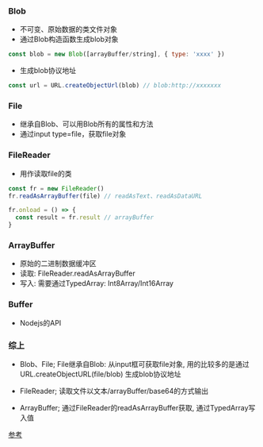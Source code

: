 ### Blob
- 不可变、原始数据的类文件对象
- 通过Blob构造函数生成blob对象
```javascript
const blob = new Blob([arrayBuffer/string], { type: 'xxxx' })
```
- 生成blob协议地址
```javascript
const url = URL.createObjectUrl(blob) // blob:http://xxxxxxx
```

### File
- 继承自Blob、可以用Blob所有的属性和方法
- 通过input type=file，获取file对象

### FileReader
- 用作读取file的类
```javascript
const fr = new FileReader()
fr.readAsArrayBuffer(file) // readAsText、readAsDataURL

fr.onload = () => {
  const result = fr.result // arrayBuffer
}
``` 

### ArrayBuffer
- 原始的二进制数据缓冲区
- 读取: FileReader.readAsArrayBuffer
- 写入: 需要通过TypedArray: Int8Array/Int16Array

### Buffer
- Nodejs的API

### 综上
- Blob、File; File继承自Blob: 从input框可获取file对象, 用的比较多的是通过URL.createObjectURL(file/blob) 生成blob协议地址

- FileReader; 读取文件以文本/arrayBuffer/base64的方式输出

- ArrayBuffer; 通过FileReader的readAsArrayBuffer获取, 通过TypedArray写入值

[参考](https://www.cnblogs.com/penghuwan/p/12053775.html)